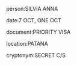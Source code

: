 person:SILVIA ANNA

date:7 OCT, ONE OCT

document:PRIORITY VISA

location:PATANA

cryptonym:SECRET C/S

